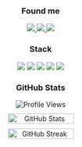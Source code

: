 <div align="center">
  <h3>Found me</h3>
  <a href="https://discord.com/users/602981895738753057" target="_blank">
    <img src="https://img.shields.io/badge/devthomy%20-111111.svg?&style=for-the-badge&logo=discord&logoColor=white">
  </a>
  <a href="https://github.com/devthomy" target="_blank">
    <img src="https://img.shields.io/badge/GitHub%20-111111.svg?&style=for-the-badge&logo=github&logoColor=white">
  </a>
  <a href="https://x.com/devthomy" target="_blank">
    <img src="https://img.shields.io/badge/@devthomy%20-111111.svg?&style=for-the-badge&logo=x&logoColor=white">
  </a>
</div>

<div align="center">
  <h3>Stack</h3>
  <img src="https://img.shields.io/badge/Next.js%20-111111.svg?&style=for-the-badge&logo=next.js&logoColor=white">
  <img src="https://img.shields.io/badge/TypeScript%20-111111.svg?&style=for-the-badge&logo=typescript&logoColor=white">
  <img src="https://img.shields.io/badge/TailwindCSS%20-111111.svg?&style=for-the-badge&logo=tailwindcss&logoColor=white">
  <img src="https://img.shields.io/badge/Figma%20-111111.svg?&style=for-the-badge&logo=figma&logoColor=white">
  <img src="https://img.shields.io/badge/Vercel%20-111111.svg?&style=for-the-badge&logo=vercel&logoColor=white">
</div>

<div align="center">
  <h3>GitHub Stats</h3>
  <div style="margin-bottom: 10px;">
    <img src="https://komarev.com/ghpvc/?username=devthomy&label=PROFILE+VIEWS&color=grey" alt="Profile Views"/>
  </div>
  <div style="display: flex; justify-content: center; gap: 10px; flex-wrap: wrap;">
    <img src="https://github-readme-stats.vercel.app/api?username=devthomy&count_private=true&hide_border=true&show_icons=true&include_all_commits=true&bg_color=0d1117&title_color=FFFFFF&text_color=9f9f9f&icon_color=FFFFFF" style="width: 45%; min-width: 300px;" alt="GitHub Stats"/>
    <img src="https://github-readme-streak-stats.herokuapp.com?user=devthomy&hide_border=true&background=0d1117&ring=FFFFFF&fire=FFFFFF&currStreakLabel=FFFFFF&sideNums=FFFFFF&dates=9f9f9f&stroke=grey&currStreakNum=FFFFFF" style="width: 45%; min-width: 300px;" alt="GitHub Streak"/>
  </div>
</div>
